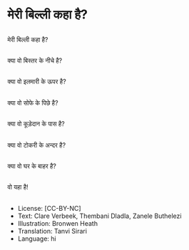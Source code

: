 # मेरी बिल्ली कहा है?

##
मेरी बिल्ली कहा है?

##
क्या वो बिस्तर के नीचे है?

##
क्या वो इलमारी के ऊपर है?

##
क्या वो सोफे के पिछे है?

##
क्या वो कूड़ेदान के पास है?

##
क्या वो टोकरी के अन्दर है?

##
क्या वो घर के बाहर है?

##
वो यहा है!

##
* License: [CC-BY-NC]
* Text: Clare Verbeek, Thembani Dladla, Zanele Buthelezi
* Illustration: Bronwen Heath
* Translation: Tanvi Sirari
* Language: hi

